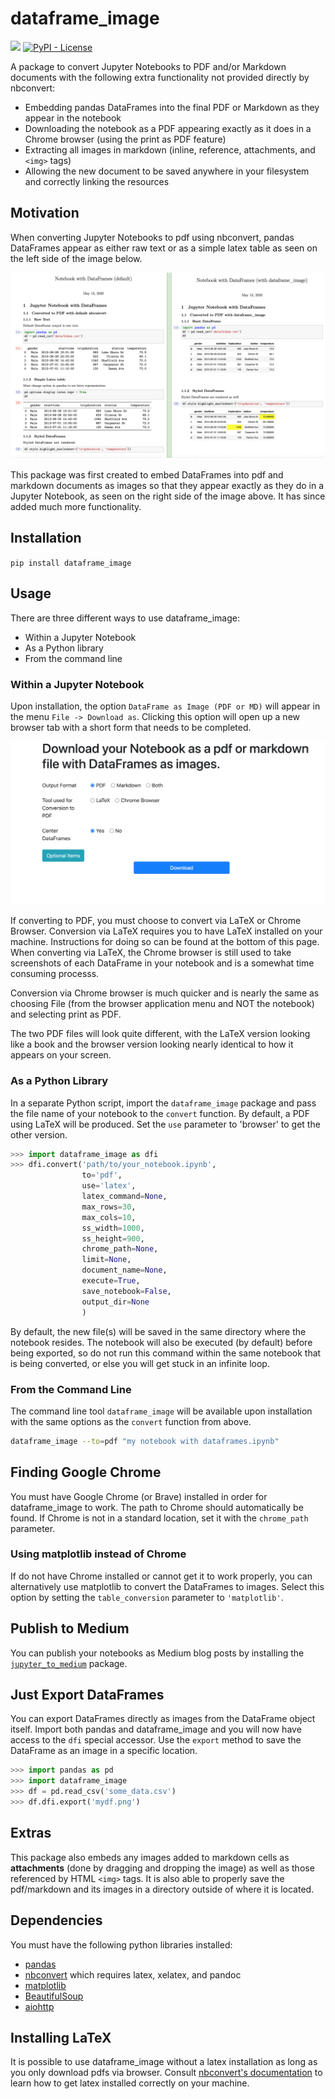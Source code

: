 # dataframe_image

[![](https://img.shields.io/pypi/v/dataframe_image)](https://pypi.org/project/dataframe_image)
[![PyPI - License](https://img.shields.io/pypi/l/dataframe_image)](LICENSE)

A package to convert Jupyter Notebooks to PDF and/or Markdown documents with the following extra functionality not provided directly by nbconvert:

* Embedding pandas DataFrames into the final PDF or Markdown as they appear in the notebook
* Downloading the notebook as a PDF appearing exactly as it does in a Chrome browser (using the print as PDF feature)
* Extracting all images in markdown (inline, reference, attachments, and `<img>` tags)
* Allowing the new document to be saved anywhere in your filesystem and correctly linking the resources

## Motivation

When converting Jupyter Notebooks to pdf using nbconvert, pandas DataFrames appear as either raw text or as a simple latex table as seen on the left side of the image below.

![png](docs/images/dataframe_image_compare.png)

This package was first created to embed DataFrames into pdf and markdown documents as images so that they appear exactly as they do in a Jupyter Notebook, as seen on the right side of the image above. It has since added much more functionality.

## Installation

`pip install dataframe_image`

## Usage

There are three different ways to use dataframe_image:

* Within a Jupyter Notebook
* As a Python library
* From the command line

### Within a Jupyter Notebook

Upon installation, the option `DataFrame as Image (PDF or MD)` will appear in the menu `File -> Download as`. Clicking this option will open up a new browser tab with a short form that needs to be completed.

![png](docs/images/form.png)

If converting to PDF, you must choose to convert via LaTeX or Chrome Browser. Conversion via LaTeX requires you to have LaTeX installed on your machine. Instructions for doing so can be found at the bottom of this page. When converting via LaTeX, the Chrome browser is still used to take screenshots of each DataFrame in your notebook and is a somewhat time consuming processs.

Conversion via Chrome browser is much quicker and is nearly the same as choosing File (from the browser application menu and NOT the notebook) and selecting print as PDF.

The two PDF files will look quite different, with the LaTeX version looking like a book and the browser version looking nearly identical to how it appears on your screen.

### As a Python Library

In a separate Python script, import the `dataframe_image` package and pass the file name of your notebook to the `convert` function. By default, a PDF using LaTeX will be produced. Set the `use` parameter to 'browser' to get the other version.

```python
>>> import dataframe_image as dfi
>>> dfi.convert('path/to/your_notebook.ipynb',
                to='pdf',
                use='latex',
                latex_command=None,
                max_rows=30,
                max_cols=10,
                ss_width=1000,
                ss_height=900,
                chrome_path=None,
                limit=None,
                document_name=None,
                execute=True,
                save_notebook=False,
                output_dir=None
                )
```

By default, the new file(s) will be saved in the same directory where the notebook resides. The notebook will also be executed (by default) before being exported, so do not run this command within the same notebook that is being converted, or else you will get stuck in an infinite loop.

### From the Command Line

The command line tool `dataframe_image` will be available upon installation with the same options as the `convert` function from above.

```bash
dataframe_image --to=pdf "my notebook with dataframes.ipynb"
```

## Finding Google Chrome

You must have Google Chrome (or Brave) installed in order for dataframe_image to work. The path to Chrome should automatically be found. If Chrome is not in a standard location, set it with the `chrome_path` parameter.

### Using matplotlib instead of Chrome

If do not have Chrome installed or cannot get it to work properly, you can alternatively use matplotlib to convert the DataFrames to images. Select this option by setting the `table_conversion` parameter to `'matplotlib'`.

## Publish to Medium

You can publish your notebooks as Medium blog posts by installing the [`jupyter_to_medium`](https://github.com/dexplot/jupyter_to_medium) package.

## Just Export DataFrames

You can export DataFrames directly as images from the DataFrame object itself. Import both pandas and dataframe_image and you will now have access to the `dfi` special accessor. Use the `export` method to save the DataFrame as an image in a specific location.

```python
>>> import pandas as pd
>>> import dataframe_image
>>> df = pd.read_csv('some_data.csv')
>>> df.dfi.export('mydf.png')
```

## Extras

This package also embeds any images added to markdown cells as **attachments** (done by dragging and dropping the image) as well as those referenced by HTML `<img>` tags. It is also able to properly save the pdf/markdown and its images in a directory outside of where it is located.

## Dependencies

You must have the following python libraries installed:

* [pandas](https://github.com/pandas-dev/pandas)
* [nbconvert](https://github.com/jupyter/nbconvert) which requires latex, xelatex, and pandoc
* [matplotlib](http://matplotlib.org/)
* [BeautifulSoup](https://www.crummy.com/software/BeautifulSoup/bs4/doc/)
* [aiohttp](https://docs.aiohttp.org/en/stable/index.html)

## Installing LaTeX

It is possible to use dataframe_image without a latex installation as long as you only download pdfs via browser. Consult [nbconvert's documentation](https://nbconvert.readthedocs.io/en/latest/install.html#installing-tex) to learn how to get latex installed correctly on your machine.
